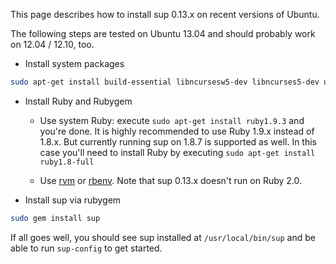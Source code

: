 This page describes how to install sup 0.13.x on recent versions of Ubuntu.

The following steps are tested on Ubuntu 13.04 and should probably work on 12.04 / 12.10, too.

* Install system packages

```bash
sudo apt-get install build-essential libncursesw5-dev libncurses5-dev uuid-dev zlib1g-dev
```

* Install Ruby and Rubygem

  - Use system Ruby: execute `sudo apt-get install ruby1.9.3` and you're done.
    It is highly recommended to use Ruby 1.9.x instead of 1.8.x.
    But currently running sup on 1.8.7 is supported as well.
    In this case you'll need to install Ruby by executing `sudo apt-get install ruby1.8-full`

  - Use [rvm] or [rbenv]. Note that sup 0.13.x doesn't run on Ruby 2.0.

* Install sup via rubygem

```bash
sudo gem install sup
```

If all goes well, you should see sup installed at `/usr/local/bin/sup` and be able to run `sup-config` to get started.

[rvm]: http://rvm.io/
[rbenv]: http://github.com/sstephenson/rbenv